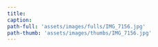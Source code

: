 ```yaml
---
title:
caption:
path-full: 'assets/images/fulls/IMG_7156.jpg'
path-thumb: 'assets/images/thumbs/IMG_7156.jpg'
---
```


